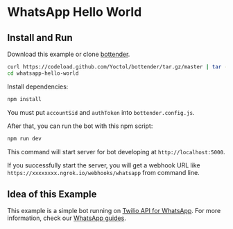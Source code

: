# WhatsApp Hello World

## Install and Run

Download this example or clone [bottender](https://github.com/Yoctol/bottender).

```sh
curl https://codeload.github.com/Yoctol/bottender/tar.gz/master | tar -xz --strip=2 bottender-master/examples/whatsapp-hello-world
cd whatsapp-hello-world
```

Install dependencies:

```sh
npm install
```

You must put `accountSid` and `authToken` into `bottender.config.js`.

After that, you can run the bot with this npm script:

```sh
npm run dev
```

This command will start server for bot developing at `http://localhost:5000`.

If you successfully start the server, you will get a webhook URL like `https://xxxxxxxx.ngrok.io/webhooks/whatsapp` from command line.

## Idea of this Example

This example is a simple bot running on [Twilio API for WhatsApp](https://www.twilio.com/whatsapp).
For more information, check our [WhatsApp guides](https://bottender.js.org/docs/channel-whatsapp-setup).
